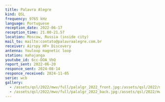 ```yaml
---
title: Palavra Alegre
kind: QSL
frequency: 9765 kHz
language: Portuguese
reception_date: 2022-06-17
reception_time: 21.00-21.57
location: Moscow, Russia (inside city)
mail_to: mailto:contato@palavraalegre.com.br
receiver: Airspy HF+ Discovery
antenna: Youloop magnetic loop
station: mahajanga
youtube_id: 6cc-DOA_VbQ
report_sent: 2022-06-20
responce_sent: 2024-08-14
responce_received: 2024-11-05
serie: wcb
gallery:
  - /assets/qsl/2022/mwv/full/palalgr_2022_front.jpg:/assets/qsl/2022/mwv/small/palalgr_2022_front.jpg
  - /assets/qsl/2022/mwv/full/palalgr_2022_back.jpg:/assets/qsl/2022/mwv/small/palalgr_2022_back.jpg
---
```

